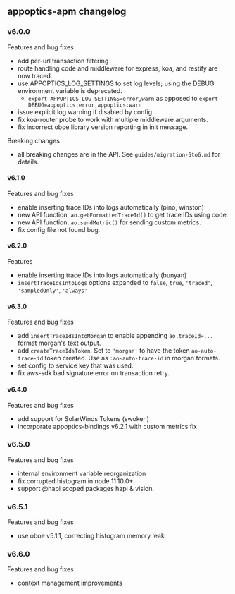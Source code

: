 ## appoptics-apm changelog

### v6.0.0

Features and bug fixes
- add per-url transaction filtering
- route handling code and middleware for express, koa, and restify are now traced.
- use APPOPTICS_LOG_SETTINGS to set log levels; using the DEBUG environment variable is deprecated.
    - `export APPOPTICS_LOG_SETTINGS=error,warn` as opposed to `export DEBUG=appoptics:error,appoptics:warn`
- issue explicit log warning if disabled by config.
- fix koa-router probe to work with multiple middleware arguments.
- fix incorrect oboe library version reporting in init message.

Breaking changes
- all breaking changes are in the API. See `guides/migration-5to6.md` for details.

#### v6.1.0

Features and bug fixes
- enable inserting trace IDs into logs automatically (pino, winston)
- new API function, `ao.getFormattedTraceId()` to get trace IDs using code.
- new API function, `ao.sendMetric()` for sending custom metrics.
- fix config file not found bug.

#### v6.2.0

Features
- enable inserting trace IDs into logs automatically (bunyan)
- `insertTraceIdsIntoLogs` options expanded to `false`, `true`, `'traced'`, `'sampledOnly'`, `'always'`

#### v6.3.0

Features and bug fixes
- add `insertTraceIdsIntoMorgan` to enable appending `ao.traceId=...` format morgan's text output.
- add `createTraceIdsToken`. Set to `'morgan'` to have the token `ao-auto-trace-id` token created. Use as `:ao-auto-trace-id` in morgan formats.
- set config to service key that was used.
- fix aws-sdk bad signature error on transaction retry.

#### v6.4.0

Features and bug fixes
- add support for SolarWinds Tokens (swoken)
- incorporate appoptics-bindings v6.2.1 with custom metrics fix

### v6.5.0

Features and bug fixes
- internal environment variable reorganization
- fix corrupted histogram in node 11.10.0+.
- support @hapi scoped packages hapi & vision.

### v6.5.1

Features and bug fixes
- use oboe v5.1.1, correcting histogram memory leak

### v6.6.0

Features and bug fixes
- context management improvements
